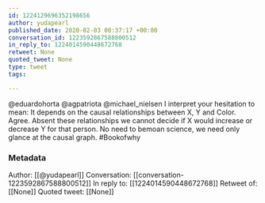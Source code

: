 ```yaml
---
id: 1224129696352198656
author: yudapearl
published_date: 2020-02-03 00:37:17 +00:00
conversation_id: 1223592867588800512
in_reply_to: 1224014590448672768
retweet: None
quoted_tweet: None
type: tweet
tags:

---
```


@eduardohorta @agpatriota @michael_nielsen I interpret your hesitation to mean: It depends on the causal relationships between X, Y and Color. Agree. Absent these relationships we cannot decide if X would increase or decrease Y for that person. No need to bemoan science, we need only glance at the causal graph. #Bookofwhy

### Metadata

Author: [[@yudapearl]]
Conversation: [[conversation-1223592867588800512]]
In reply to: [[1224014590448672768]]
Retweet of: [[None]]
Quoted tweet: [[None]]

